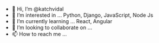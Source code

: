 - 👋 Hi, I’m @katchvidal
- 👀 I’m interested in ... Python, Django, JavaScript, Node Js
- 🌱 I’m currently learning ... React, Angular
- 💞️ I’m looking to collaborate on ...
- 📫 How to reach me ...

<!---
katchvidal/katchvidal is a ✨ special ✨ repository because its `README.md` (this file) appears on your GitHub profile.
You can click the Preview link to take a look at your changes.
--->
